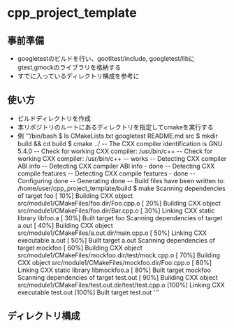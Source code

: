 # cpp_project_template
## 事前準備
* googletestのビルドを行い、gootltest/include, googletest/libにgtest,gmockのライブラリを格納する
 * すでに入っているディレクトリ構成を参考に
## 使い方
* ビルドディレクトリを作成
* 本リポジトリのルートにあるディレクトリを指定してcmakeを実行する
 * 例
 ’’’/bin/bash
  $ ls
  CMakeLists.txt  googletest  README.md  src
  $ mkdir build && cd build
  $ cmake ../
  -- The CXX compiler identification is GNU 5.4.0
  -- Check for working CXX compiler: /usr/bin/c++
  -- Check for working CXX compiler: /usr/bin/c++ -- works
  -- Detecting CXX compiler ABI info
  -- Detecting CXX compiler ABI info - done
  -- Detecting CXX compile features
  -- Detecting CXX compile features - done
  -- Configuring done
  -- Generating done
  -- Build files have been written to: /home/user/cpp_project_template/build
  $ make
  Scanning dependencies of target foo
  [ 10%] Building CXX object src/module1/CMakeFiles/foo.dir/Foo.cpp.o
  [ 20%] Building CXX object src/module1/CMakeFiles/foo.dir/Bar.cpp.o
  [ 30%] Linking CXX static library libfoo.a
  [ 30%] Built target foo
  Scanning dependencies of target a.out
  [ 40%] Building CXX object src/module1/CMakeFiles/a.out.dir/main.cpp.o
  [ 50%] Linking CXX executable a.out
  [ 50%] Built target a.out
  Scanning dependencies of target mockfoo
  [ 60%] Building CXX object src/module1/CMakeFiles/mockfoo.dir/test/mock.cpp.o
  [ 70%] Building CXX object src/module1/CMakeFiles/mockfoo.dir/Foo.cpp.o
  [ 80%] Linking CXX static library libmockfoo.a
  [ 80%] Built target mockfoo
  Scanning dependencies of target test.out
  [ 90%] Building CXX object src/module1/CMakeFiles/test.out.dir/test/test.cpp.o
  [100%] Linking CXX executable test.out
  [100%] Built target test.out 
  '''
## ディレクトリ構成
